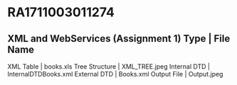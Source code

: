 # RA1711003011274
XML and WebServices (Assignment 1)
Type                |   File Name
-----------------------------------------
XML Table           |    books.xls
Tree Structure      |    XML_TREE.jpeg
Internal DTD        |    InternalDTDBooks.xml
External DTD        |    Books.xml
Output File         |    Output.jpeg
